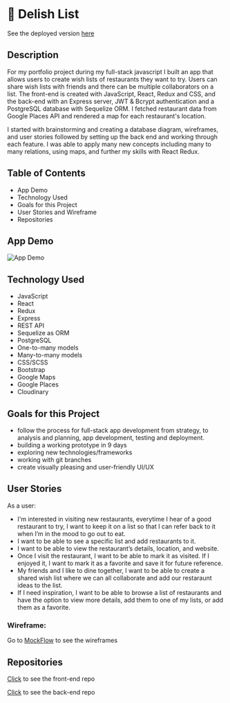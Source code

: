 # 🍔 Delish List

See the deployed version [here](https://delish-list.netlify.app/)

## Description

For my portfolio project during my full-stack javascript I built an app that allows users to create wish lists of restaurants they want to try. Users can share wish lists with friends and there can be multiple collaborators on a list. The front-end is created with JavaScript, React, Redux and CSS, and the back-end with an Express server, JWT & Bcrypt authentication and a PostgreSQL database with Sequelize ORM. I fetched restaurant data from Google Places API and rendered a map for each restaurant's location.

I started with brainstorming and creating a database diagram, wireframes, and user stories followed by setting up the back end and working through each feature. I was able to apply many new concepts including many to many relations, using maps, and further my skills with React Redux.

## Table of Contents

- App Demo
- Technology Used
- Goals for this Project
- User Stories and Wireframe
- Repositories

## App Demo
![App Demo](https://giphy.com/embed/ZEQzsuc6KvJhUbMGTX)

## Technology Used

- JavaScript
- React
- Redux
- Express
- REST API
- Sequelize as ORM
- PostgreSQL
- One-to-many models
- Many-to-many models
- CSS/SCSS
- Bootstrap
- Google Maps
- Google Places
- Cloudinary

## Goals for this Project

- follow the process for full-stack app development from strategy, to analysis and planning, app development, testing and deployment.
- building a working prototype in 9 days
- exploring new technologies/frameworks
- working with git branches
- create visually pleasing and user-friendly UI/UX

## User Stories

As a user:

- I'm interested in visiting new restaurants, everytime I hear of a good restaurant to try, I want to keep it on a list so that I can refer back to it when I’m in the mood to go out to eat.
- I want to be able to see a specific list and add restaurants to it.
- I want to be able to view the restaurant’s details, location, and website.
- Once I visit the restaurant, I want to be able to mark it as visited. If I enjoyed it, I want to mark it as a favorite and save it for future reference.
- My friends and I like to dine together, I want to be able to create a shared wish list where we can all collaborate and add our restaraunt ideas to the list.
- If I need inspiration, I want to be able to browse a list of restaurants and have the option to view more details, add them to one of my lists, or add them as a favorite.

### Wireframe:

Go to [MockFlow](https://wireframepro.mockflow.com/mobile/view/delishlist) to see the wireframes

## Repositories

[Click](https://github.com/leahcarlin/delishlist-frontend) to see the front-end repo

[Click](https://github.com/leahcarlin/delishlist-backend) to see the back-end repo
